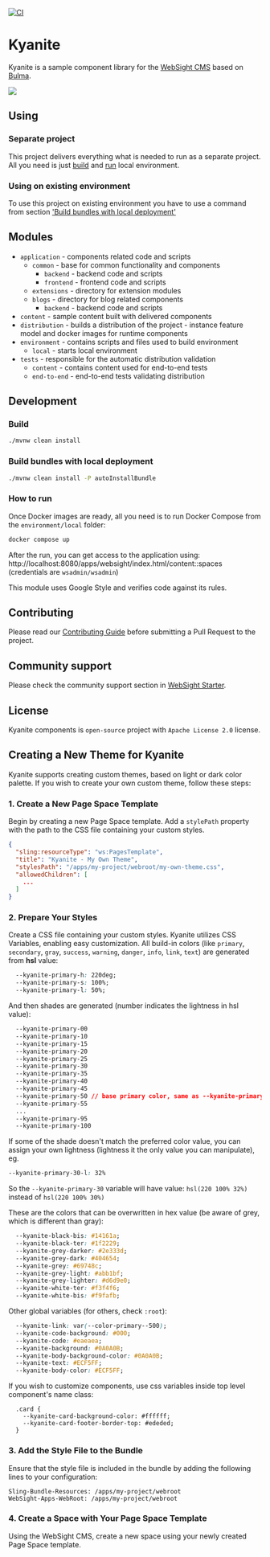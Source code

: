 [![CI](https://github.com/websight-io/kyanite/actions/workflows/ci.yml/badge.svg?branch=main)](https://github.com/websight-io/kyanite/actions/workflows/ci.yml)
# Kyanite

Kyanite is a sample component library for the [WebSight CMS](https://www.websight.io/) based on [Bulma](https://bulma.io/).

![](assets/bulma-template.png)
## Using

### Separate project
This project delivers everything what is needed to run as a separate project. All you need is just [build](#build) and [run](#how-to-run) local environment.

### Using on existing environment
To use this project on existing environment you have to use a command from section ['Build bundles with local deployment'](#build-bundles-with-local-deployment)


## Modules
- `application` - components related code and scripts
  - `common` - base for common functionality and components
    - `backend` - backend code and scripts
    - `frontend` - frontend code and scripts
  - `extensions` - directory for extension modules
  - `blogs` - directory for blog related components
    - `backend` - backend code and scripts
- `content` - sample content built with delivered components
- `distribution` - builds a distribution of the project - instance feature model and docker images for runtime components
- `environment` - contains scripts and files used to build environment
  - `local` - starts local environment
- `tests` - responsible for the automatic distribution validation
  - `content` - contains content used for end-to-end tests
  - `end-to-end` - end-to-end tests validating distribution

## Development

### Build
```bash
./mvnw clean install
```

### Build bundles with local deployment
```bash
./mvnw clean install -P autoInstallBundle
```

### How to run
Once Docker images are ready, all you need is to run Docker Compose from the `environment/local` folder:

```bash
docker compose up
```

After the run, you can get access to the application using: http://localhost:8080/apps/websight/index.html/content::spaces (credentials are `wsadmin/wsadmin`)

This module uses Google Style and verifies code against its rules.

## Contributing
Please read our [Contributing Guide](./CONTRIBUTING.md) before submitting a Pull Request to the project.

## Community support
Please check the community support section in [WebSight Starter](https://github.com/websight-io/starter#community-support).

## License
Kyanite components is `open-source` project with `Apache License 2.0` license.

## Creating a New Theme for Kyanite

Kyanite supports creating custom themes, based on light or dark color palette.
If you wish to create your own custom theme, follow these steps:

### 1. Create a New Page Space Template

Begin by creating a new Page Space template. Add a `stylePath` property with the path to the CSS file containing your custom styles.

```json
{
  "sling:resourceType": "ws:PagesTemplate",
  "title": "Kyanite - My Own Theme",
  "stylesPath": "/apps/my-project/webroot/my-own-theme.css",
  "allowedChildren": [
    ...
  ]
}
```

### 2. Prepare Your Styles
Create a CSS file containing your custom styles. Kyanite utilizes CSS Variables, enabling easy customization. All build-in colors (like `primary`, `secondary`, `gray`, `success`, `warning`, `danger`, `info`, `link`, `text`) are generated from **hsl** value:
```css
  --kyanite-primary-h: 220deg;
  --kyanite-primary-s: 100%;
  --kyanite-primary-l: 50%;
```

And then shades are generated (number indicates the lightness in hsl value):
```css
  --kyanite-primary-00
  --kyanite-primary-10
  --kyanite-primary-15
  --kyanite-primary-20
  --kyanite-primary-25
  --kyanite-primary-30
  --kyanite-primary-35
  --kyanite-primary-40
  --kyanite-primary-45
  --kyanite-primary-50 // base primary color, same as --kyanite-primary
  --kyanite-primary-55
  ...
  --kyanite-primary-95
  --kyanite-primary-100
```

If some of the shade doesn't match the preferred color value, you can assign your own lightness (lightness it the only value you can manipulate), eg.
```css
--kyanite-primary-30-l: 32%
```
So the `--kyanite-primary-30` variable will have value: `hsl(220 100% 32%)` instead of `hsl(220 100% 30%)`


These are the colors that can be overwritten in hex value (be aware of grey, which is different than gray):
```css
  --kyanite-black-bis: #14161a;
  --kyanite-black-ter: #1f2229;
  --kyanite-grey-darker: #2e333d;
  --kyanite-grey-dark: #404654;
  --kyanite-grey: #69748c;
  --kyanite-grey-light: #abb1bf;
  --kyanite-grey-lighter: #d6d9e0;
  --kyanite-white-ter: #f3f4f6;
  --kyanite-white-bis: #f9fafb;
```

Other global variables (for others, check `:root`):

```css
  --kyanite-link: var(--color-primary--500);
  --kyanite-code-background: #000;
  --kyanite-code: #eaeaea;
  --kyanite-background: #0A0A0B;
  --kyanite-body-background-color: #0A0A0B;
  --kyanite-text: #ECF5FF;
  --kyanite-body-color: #ECF5FF;
```

If you wish to customize components, use css variables inside top level component's name class:
``` 
  .card {
    --kyanite-card-background-color: #ffffff;
    --kyanite-card-footer-border-top: #ededed;
  }
```

### 3. Add the Style File to the Bundle

Ensure that the style file is included in the bundle by adding the following lines to your configuration:
``` 
Sling-Bundle-Resources: /apps/my-project/webroot
WebSight-Apps-WebRoot: /apps/my-project/webroot
```

### 4. Create a Space with Your Page Space Template

Using the WebSight CMS, create a new space using your newly created Page Space template.
